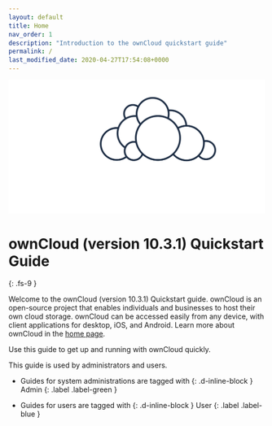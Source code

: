 ```yaml
---
layout: default
title: Home
nav_order: 1
description: "Introduction to the ownCloud quickstart guide"
permalink: /
last_modified_date: 2020-04-27T17:54:08+0000
---
```


![ownCloud logo](./assets/images/OwnCloud_logo2.svg)

# ownCloud (version 10.3.1) Quickstart Guide
{: .fs-9 }

Welcome to the ownCloud (version 10.3.1) Quickstart guide.
ownCloud is an open-source project that enables individuals and businesses to host their own cloud storage. ownCloud can be accessed easily from any device, with client applications for desktop, iOS, and Android. Learn more about ownCloud in the [home page](https://owncloud.org/).

Use this guide to get up and running with ownCloud quickly.

This guide is used by administrators and users.

* Guides for system administrations are tagged with
{: .d-inline-block }
Admin
{: .label .label-green }

* Guides for users are tagged with
{: .d-inline-block }
User
{: .label .label-blue }
